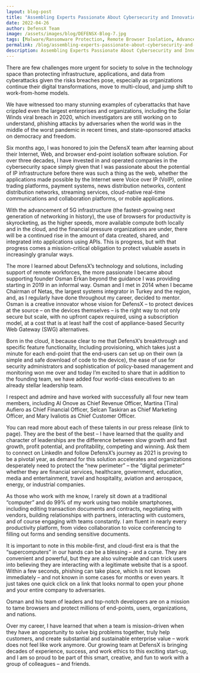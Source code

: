 ```yaml
---
layout: blog-post
title: "Assembling Experts Passionate About Cybersecurity and Innovation"
date: 2022-04-26
author: DefensX Team
image: /assets/images/blog/DEFENSX-Blog-7.jpg
tags: [Malware/Ransomware Protection, Remote Browser Isolation, Advanced URL Protection, File Isolation, SaaS Access Protection]
permalink: /blog/assembling-experts-passionate-about-cybersecurity-and-innovation/
description: Assembling Experts Passionate About Cybersecurity and Innovation
---
```


 
 
<p>There are few challenges more urgent for society to solve in the technology space than protecting infrastructure, applications, and data from cyberattacks given the risks breaches pose, especially as organizations continue their digital transformations, move to multi-cloud, and jump shift to work-from-home models.</p>
<p>We have witnessed too many stunning examples of cyberattacks that have crippled even the largest enterprises and organizations, including the Solar Winds viral breach in 2020, which investigators are still working on to understand, phishing attacks by adversaries when the world was in the middle of the worst pandemic in recent times, and state-sponsored attacks on democracy and freedom.</p>
<p>Six months ago, I was honored to join the DefensX team after learning about their Internet, Web, and browser end-point isolation software solution. For over three decades, I have invested in and operated companies in the cybersecurity space simply given that I was passionate about the potential of IP infrastructure before there was such a thing as the web, whether the applications made possible by the Internet were Voice over IP (VoIP), online trading platforms, payment systems, news distribution networks, content distribution networks, streaming services, cloud-native real-time communications and collaboration platforms, or mobile applications.</p>
<p>With the advancement of 5G infrastructure (the fastest-growing next generation of networking in history), the use of browsers for productivity is skyrocketing, as the higher speeds, more available compute both locally and in the cloud, and the financial pressure organizations are under, there will be a continued rise in the amount of data created, shared, and integrated into applications using APIs. This is progress, but with that progress comes a mission-critical obligation to protect valuable assets in increasingly granular ways.</p>
<p>The more I learned about DefensX’s technology and solutions, including support of remote workforces, the more passionate I became about supporting founder Osman Erkan beyond the guidance I was providing starting in 2019 in an informal way. Osman and I met in 2014 when I became Chairman of Netas, the largest systems integrator in Turkey and the region, and, as I regularly have done throughout my career, decided to mentor. Osman is a creative innovator whose vision for DefensX – to protect devices at the source – on the devices themselves – is the right way to not only secure but scale, with no upfront capex required, using a subscription model, at a cost that is at least half the cost of appliance-based Security Web Gateway (SWG) alternatives.</p>
<p>Born in the cloud, it because clear to me that DefensX’s breakthrough and specific feature functionality, Including provisioning, which takes just a minute for each end-point that the end-users can set up on their own (a simple and safe download of code to the device), the ease of use for security administrators and sophistication of policy-based management and monitoring won me over and today I’m excited to share that in addition to the founding team, we have added four world-class executives to an already stellar leadership team.</p>
<p>I respect and admire and have worked with successfully all four new team members, including Al Onove as Chief Revenue Officer, Martina (Tina) Aufiero as Chief Financial Officer, Selcan Taskiran as Chief Marketing Officer, and Mary Ivaliotis as Chief Customer Officer.&nbsp;</p>
<p>You can read more about each of these talents in our press release (link to page). They are the best of the best – I have learned that the quality and character of leaderships are the difference between slow growth and fast growth, profit potential, and profitability, competing and winning. Ask them to connect on LinkedIn and follow DefensX’s journey as 2021 is proving to be a pivotal year, as demand for this solution accelerates and organizations desperately need to protect the “new perimeter” – the “digital perimeter” whether they are financial services, healthcare, government, education, media and entertainment, travel and hospitality, aviation and aerospace, energy, or industrial companies.</p>
<p>As those who work with me know, I rarely sit down at a traditional “computer” and do 99% of my work using two mobile smartphones, including editing transaction documents and contracts, negotiating with vendors, building relationships with partners, interacting with customers, and of course engaging with teams constantly. I am fluent in nearly every productivity platform, from video collaboration to voice conferencing to filling out forms and sending sensitive documents.</p>
<p>It is important to note in this mobile-first, and cloud-first era is that the “supercomputers” in our hands can be a blessing – and a curse. They are convenient and powerful, but they are also vulnerable and can trick users into believing they are interacting with a legitimate website that is a spoof. Within a few seconds, phishing can take place, which is not known immediately – and not known in some cases for months or even years. It just takes one quick click on a link that looks normal to open your phone and your entire company to adversaries.</p>
<p>Osman and his team of leaders and top-notch developers are on a mission to tame browsers and protect millions of end-points, users, organizations, and nations.</p>
<p>Over my career, I have learned that when a team is mission-driven when they have an opportunity to solve big problems together, truly help customers, and create substantial and sustainable enterprise value – work does not feel like work anymore. Our growing team at DefensX is bringing decades of experience, success, and work ethics to this exciting start-up, and I am so proud to be part of this smart, creative, and fun to work with a group of colleagues – and friends.</p>
 